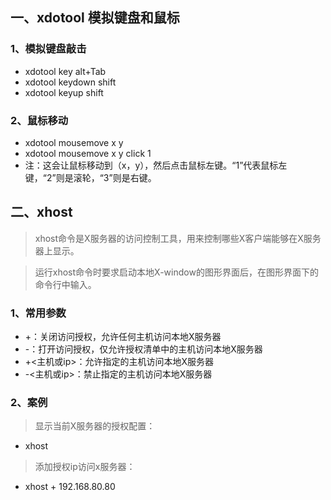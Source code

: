 ## 一、xdotool 模拟键盘和鼠标
### 1、模拟键盘敲击
* xdotool key alt+Tab
* xdotool keydown shift
* xdotool keyup shift

### 2、鼠标移动
* xdotool mousemove x y
* xdotool mousemove x y click 1
* 注：这会让鼠标移动到（x，y），然后点击鼠标左键。“1”代表鼠标左键，“2”则是滚轮，“3”则是右键。


## 二、xhost
> xhost命令是X服务器的访问控制工具，用来控制哪些X客户端能够在X服务器上显示。

> 运行xhost命令时要求启动本地X-window的图形界面后，在图形界面下的命令行中输入。
    
### 1、常用参数
* +：关闭访问授权，允许任何主机访问本地X服务器
* -：打开访问授权，仅允许授权清单中的主机访问本地X服务器
* +<主机或ip>：允许指定的主机访问本地X服务器
* -<主机或ip>：禁止指定的主机访问本地X服务器

### 2、案例
> 显示当前X服务器的授权配置：
* xhost 
> 添加授权ip访问x服务器：
* xhost + 192.168.80.80

